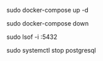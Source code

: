 sudo docker-compose up -d

sudo docker-compose down

sudo lsof -i :5432

sudo systemctl stop postgresql

